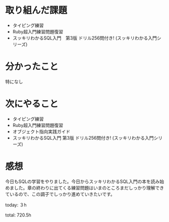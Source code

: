 #  取り組んだ課題
- タイピング練習
- Ruby超入門練習問題復習
- スッキリわかるSQL入門　第3版 ドリル256問付き! (スッキリわかる入門シリーズ)
  
  

# 分かったこと
特になし

# 次にやること
- タイピング練習
- Ruby超入門練習問題復習
- オブジェクト指向実践ガイド
- スッキリわかるSQL入門 第3版 ドリル256問付き! (スッキリわかる入門シリーズ)



# 感想
今日もSQLの学習をやりました。今日からスッキリわかるSQL入門の本を読み始めました。章の終わりに出てくる練習問題はいまのところまだしっかり理解できているので、この調子でしっかり進めていきたいです。

today: ３h

total: 720.5h
